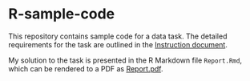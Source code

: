 # R-sample-code

This repository contains sample code for a data task. The detailed requirements for the task are outlined in the [Instruction document](https://github.com/Huiyu1999/R-sample-code/blob/main/DataTaskInstructions.pdf).

My solution to the task is presented in the R Markdown file `Report.Rmd`, which can be rendered to a PDF as [Report.pdf](https://github.com/Huiyu1999/R-sample-code/blob/main/report.pdf).
